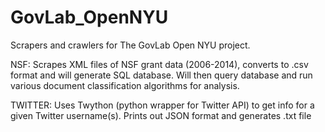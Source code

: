 # GovLab_OpenNYU

Scrapers and crawlers for The GovLab Open NYU project.

NSF:
Scrapes XML files of NSF grant data (2006-2014), converts to .csv format and will generate SQL database. Will then query database and run various document classification algorithms for analysis.

TWITTER:
Uses Twython (python wrapper for Twitter API) to get info for a given Twitter username(s). Prints out JSON format and generates .txt file
